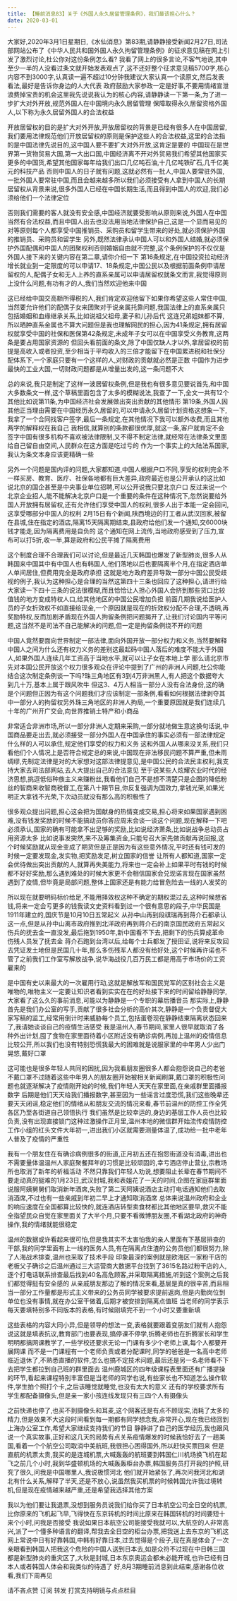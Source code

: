 ```yaml
---
title: 【睡前消息83】关于《外国人永久居留管理条例》，我们最该担心什么？
date: 2020-03-01
---
```


大家好,2020年3月1日星期日,《水仙消息》第83期,请静静接受新闻2月27日,司法部网站公布了《中华人民共和国外国人永久拘留管理条例》的征求意见稿在网上引发了激烈讨论,杜公你对这份条例怎么看?
我看了网上的很多言论,不客气地说,其中至少一半的人没看过条文就开始发表观点了,这不还好整个征求意见稿5700字,核心内容不到3000字,认真读一遍不超过10分钟我建议大家认真一个读原文,然后发表看法,最好是告诉你身边的人大代表
政府鼓励大家参政一定是好事,不要用情绪宣泄浪费掉宝贵的机会这里我先说说我认为的核心内容,请静静读一下第一条,为了进一步扩大对外开放,规范外国人在中国境内永久居留管理
保障取得永久居留资格外国人,以下称为永久居留外国人的合法权益

开放居留权的目的是扩大对外开放,开放居留权的背景是已经有很多人在中国居留,我们要用法律规范他们开放居留权的原则是保护这些人的合法权益,这里的合法指的是中国法律先说目的,这中国人要不要扩大对外开放,这肯定是要的
中国现在是世界第一货物贸易大国,第一大出口国,中国经济离不开对外贸易我们希望其他国家买更多的中国货,希望其他国家每年给我们出口几亿吨石油,十几亿吨铁矿石,几千亿美元的科技产品
否则中国人的日子就有问题,这就必然有一批人,中国人要常驻外国,一批外国人要常驻中国,而且会越来越多所以我们必须接受有人拿到中国人的长期居留权从背景来说,很多外国人已经在中国长期生活,而且得到中国人的欢迎,我们必须给他们一个法律定位

否则我们需要的客人就没有安全感,中国经济就要受影响从原则来说,外国人在中国当然有合法权益,而且中国人出去也没法用当地法律保护自己,这是一个显而易见的对等原则每个人都享受中国推销员、采购员和留学生带来的好处,就必须保护外国的推销员、采购员和留学生
另外,既然法律承认中国人可以和外国人结婚,就必须保护外国配偶和中国人的团聚权利否则婚姻自由就不完整,这个条例保护的不仅仅是外国人接下来的关键内容在第二章,请你介绍一下
第16条规定,在中国投资拉动经济增长就业到一定限度的可以申请17、18条规定,中国公民以及根据前面条例申请居留权的人,配偶子女和无人上养的直系亲属可以申请居留权就条文而言,我觉得原则上没什么问题,有功有才的人,我们当然欢迎他来中国

这已经给中国交高额所得税的人,我们肯定欢迎他留下如果你希望这些人常住中国,当然要允许他们的配偶子女来团聚对于说亲属托靠问题,我国法律上的直系亲属只包括婚姻和血缘继承关系,比如说祖父祖母,妻子和儿孙后代
这连兄弟姐妹都不算,所以晒肿直系金属也不算大问题但是我也理解网民的担心,因为41条规定,拥有居留权就享受中国的社保和医保第42条规定,未成年子女可以在中国享受义务教育,这两条是要占用国家资源的
但回头看前面的条文,除了中国仅缺人才以外,拿居留权的前提是高收入或者投资,至少相当于平均收入的三倍才能留下在中国累进税和社保分配体系下,一个家庭只要有一个这样的人,对财政的贡献就必然是正数
中国作为进步最快的工业大国,一切财政问题都是从增量出发的,这一条问题不大

总的来说,我只是制定了这样一波居留权条例,但是我也有很多意见要说首先,和中国大多数条文一样,这个草稿里面包含了太多的模糊说法,我查了一下,全文一共有12个其他比如说第11条,为中国经济社会发展做出突出贡献的其他情形
第19条,外国人因其他正当理由需要在中国经历永久居留的,可以申请永久居留计划资格这想象一下,我拿了一个合同找客户签字,最后一条规定,在其他情况下我可以额外收费,而且其他两字的解释权在我自己
我相信,就算别的条款都很优厚,就这一条,客户就肯定不会签字中国有很多机构不喜欢被法律限制,又不得不制定法律,就经常在法律条文里面给自己留自由空间,人民群众在这方面是吃过亏的
作为一个事实上的大陆法系国家,我认为条文本身应该更精确一些

另外一个问题是国内评的问题,大家都知道,中国人根据户口不同,享受的权利完全不一样买房、教育、医疗、社保各地都有巨大差异,政府最近也是公开承认的这比如说北京的国企甚至是中央事业单位招聘,可以公开说我只要北京户口
反过来说一个北京企业招人,能不能解决北京户口是一个重要的条件在这种情况下,忽然说要给外国人开放拥有居留权,还有允许他们享受中国人的权利,很多人出于本能一定会回问,这享受哪部分中国人的权利
2月15日有个新闻,陕西境边的打工者从武汉回家,被留在县城,住在指定的酒店,隔离15天隔离期结束,县政府给他们发一个通知,交6000块钱才能走,因为隔离费用是自负的
这个通知在网上流传,当地政府感受到了压力,宣布可以打5折,收一半,算是政府和公民平摊了隔离费用

这个制度合理不合理我们可以讨论,但是最近几天韩国也爆发了新型肺炎,很多人从韩国来中国其中有中国人也有韩国人,他们落地以后也要隔离半个月,在指定酒店单人单间居住,但费用完全是政府承担
这就是地方政府差异导致一部分中国公民受歧视的例子,我认为这种担心是合理的当然这第四十三条也回应了这种担心,请进行给大家读一下四十三条的说法很模糊,而且恰恰让人担心外国人会挤到那些货口比较值钱的地方变成特权人口,给其他地区的中国公民增加负担
前面几期我说给医护人员的子女折效权不如直接给现金,一个原因就是现在的折效权分配不合理,不透明,再奖励特权,反而加剧矛盾现在外国人拘留条例把问题揭开了,让我们讨论国内平等问题,这当然不是司法不自己能解决的问题,但一定是拘留条例绕不开的问题

中国人竟然要面向世界制定一部法律,面向外国开放一部分权力和义务,当然要解释中国人之间为什么还有权力义务的差别这最起码中国人落后的难度不能大于外国人,如果外国人连续几年工资高于当地水平,就可以让子女在本地上学
那么请北京市先对本国公民开放这个权力很多观众在评论中提到了广州的非洲人问题,杜公你能结合这次制定条例谈一下吗?珠三角地区有3到4万非洲黑人,有人把这个数据夸大到几十万,基本上属于跟风吹牛
但这3、4万人相当一部分人没有合法身份,这的确是个问题但正因为有这个问题我们才应该制定一部条例,看看如何根据法律剥夺其中一部分人的拘留权另外珠三角地区的非洲人拘局,一个重要原因就是我们连续几十年的广州开广交会,向世界推销土特产和小商品

非常适合非洲市场,所以一部分非洲人定期来采购,一部分就地做生意这换句话说,中国商品要走出去,就必须接受一部分外国人在中国承住的事实必须有一部法律规定什么样的人可以承住,规定他们享受的权力和义务
这和外国人从哪来没关系,我们只看他们个人情况上是否符合规定总的来说,中国现在非法移民问题不算严重,但未雨绸缪,先制定法律是对的大家想对这部法律提意见,是中国公民的合法民主权利,我支持大家去司法部网站,去人大提出自己的合法意见
至于说某些人炫耀农业时代的经济思想,挑逗低俗种族主义来赚粉丝,我看他们自己不是想不清楚只是企图的降低粉丝的智商来收智商税督工,在第八十期节目,你反复强调为国效力,拿钱光荣,如果光明正大拿钱不光荣,下次动员就没有那么高的积极性了

很多观众提出问题,担心这会把为国献身的热情变成交易,担心将来如果国家遇到困难,没有钱发奖励的时候不能搞动员你答应周末会谈一谈这个问题,现在解释一下吧必须承认,国家的确有可能拿不出足够的奖励,比如说经济萧条,比如说战争总动员占用资源太多
比如说事发突然,来不及筹集资金,只能号召大家先做贡献再说回报,这个时候奖励就从现金变成了期货但是正是因为有这些意外情况,平时还有钱可发的时候一定要发现金,发实物,把奖励发足,树立国家的信誉
让所有人都知道,国家一定会优待做出突出贡献的人,就算再失美能力,将来也一定会补上如果平时有钱的时候都不好好奖励,那么遇到难处的时候大家更不会相信国家会兑现诺言现在国家虽然遇到了疫情,但毕竟是局部问题,整体上国家还是有能力给冒危险去一线的人发奖的

所以现在就要明码标价给足,不能用择效权这种不确定的期权混过去,这种时候想省钱,将来一定会亏更多的钱我读文史资料看到过一个很有意思的段子,中华民国是1911年建立的,国庆节是10月10日五常起义
从孙中山再到段祺瑞再到蒋介石都承认这一点,但是从孙中山离市政府推到北洋政府再到蒋介石的南京国民政府五常起义伤兵的抚去金一直没发,最后拖到1950年,新中国看不下去,把剩下的伤兵算成革命伤残人员发了抚去金
蒋介石跑到台湾以后,给每个士兵都发了授田证,说将来反攻回去凭证发土地但是民国几十年,那么多伤残军人都没有给好处,这个时候再许诺也不管了之前我们工作室写解放战争,说华海战役几百万民工都是用高于市场价的工资雇来的

是中国有史以来最大的一次雇用行动,这就是解放军和国民党军的区别社会主义是唯物的,唯物主义一定要让知识者看到实实在在的好处接下来的时间留给静静同学,大家看了这么久的事前消息,可能以为静静是一个专职的幕后播音员
那实际上,静静首先是我们办公室的写手,贡献了很多社会分析的高价其次,静静是一个负责督促大家写稿的监工,经常用倒计时来威胁每个员工,包括蛋卷现在静静结束隔离状态回来了,我请她谈谈自己的疫情生活感受
我是温州人,春节期间,家里人很早就取消了各种外出计划,囤了食物在家里面待着小区附近没有确诊病例,再加上温州的疫情信息比较公开,所以我们也没有特别恐慌我最大的困难就是说服家里的中年男人少出门晃悠,戴好口罩

这可能也是很多年轻人共同的困扰,因为我看朋友圈很多人都会抱怨说自己的老爸不戴口罩不过随着这些中年男人的朋友圈开始被相关新闻刷屏,戴口罩的积极性问题也就逐渐解决了疫情刚开始的时候,我们年轻人天天在家里面,在亲戚群里面播报数字
后期是他们天天给我们播报数字,甚至因为一些谣言过度恐慌,我们这些晚辈还要天天闭谣,稳定他们的情绪从和朋友交流的情况来看,春节前温州的防控工作全凭各区乃至各街道自己领悟执行
我们虽然是比较幸运的,身边的基层工作人员也比较负责,没有出现直接锁门这种过激操作正月里,温州本地的微信群开始流传疫情防控工作小组的红头文件大年初一,进出我们小区就需要测量体温了,成功给一批中老年人普及了疫情的严重性

我有一个朋友住在有确诊病例很多的街道,正月初五还在抱怨街道没有消毒,进出也不需要量体温温州人家庭聚餐拜年的习惯是比较顽固的,幸亏酒店停止营业,宗教场所也取消了新年的祈福活动
不然只靠我们年轻人劝说,想要阻止长辈在春节期间不要走动真的挺难的1月23日,武汉封城,我和表姐花了一天的时间,企图在家庭群里面说服阿姨舅舅们取消新年酒席,失败了第二天阿姨说酒店主动打电话通知他们去取消酒席,不过也有一些亲戚到年初二早上才通知取消酒席
总体来说温州政府和企业的响应速度在全国都算比较快的,就连酒店转型卖食材都比其他地区要早,救灾不能全指望民众自觉在家里面关了大半个月,只要不看微博朋友圈,不看湖北政府的神奇操作,我的情绪就能很稳定

温州的数据或许看起来很可怕,但是我其实不太害怕我的亲人里面有下基层排查的干部,我的同学里面有上一线的医务人员,有在隔离点住渣的公务员他们都很努力,除了人海战术排查,温州也采取了技术手段
印象最深的案例就是欧海区一家粉干店的老板父子确诊之后温州通过三大运营商大数据平台找到了3615名路过粉干店的人,逐个打电话联系排查最后找到40名高危顾客,并采取隔离措施,听到这个案例之后我们都觉得挺有安全感的
从亲戚朋友那边了解的情况来看,基层是真的很辛苦,而且相当一部分工作量都是形式主义带来的公务员同学被要求提前返岗,但是内勤岗位到单位也没有事情,就在办公室干做着,后期才被安排到隔离点值班
当老师的同学表示每天要填特别多不同版本的表格,有时候刚填完不到一个小时又要重新填

这些表格的内容大同小异,但是领导的想法一变,表格就要跟着变朋友们就有人抱怨说这就是填表抗议,教育部门也要表现,搞停课不停学,折腾老师也在折腾家长和学生明明都搞网课教学了,一些学校还要求无论一门课有多少个老师上课,每个人都要开展网课
而不是一门课程有一个老师负责或者分配课时,同学的爸爸是一名高中老师临近退休了,不熟悉直播的软件,怎么也搞不定技术问题,最后还是另一名老师看不下去把学生都拉到自己班的群里面去
温州鹿城区的四年级课程表里面还有广播提操的环节,看起来课程特别丰富但是当老师的同学也说,有些家长也不知道怎么操作软件,学生拍个照打个卡,之后该睡觉就睡觉,也没有太大的意义
还有的学校要求所有学生都配备摄像头,但是亲一家小孩连线发现只有三四个人有摄像头

之前快递也停了,也买不到摄像头和耳麦,这个网客还是有点不顾现实,消耗了太多的精力,但是效果不大这段时间看到每一期都有同学想念我,非常开心,现在我已经回到上海办公室工作,希望大家继续支持我们的节目
静静讲了自己的医学经历,我也跟风说一个真实故事,正好和这几天的局势有点关系疫情爆发的时候我恰好去了一趟美国,看着一个个航空公司取消中美航班,我很担心困得国外,所以赶快买票回来
但是直航的机票太贵,我买的是连城机票,大喊轰轰的航班要到韩国仁川机场换飞机在起飞之前几个小时,我到华盛顿机场的大喊轰轰柜台办票,韩国服务员打开我的护照,研究了很久,问我是中国哪里人,我说极惯河北
他们就开始紧张了,再次问我河北和湖北有什么关系,解释了半天,还是不放心,说虽然我买机票的时候韩国允许我过境转机,但是现在疫情越来越严重,还是希望我选择其他方案

我以为他们要让我退票,没想到服务员说我们给你买了日本航空公司全日空的机票,比你原来的飞机起飞早,飞得快在东京转机的时间比原来在韩国转机的时间要短十来个小时,问我是否接受
我说如果日本航空公司能接受我就可以,大航空的人非常高兴,派了一个懂多种语言的翻译,帮我去全日空的柜台办票,把我送上去东京的飞机这网上常说中日有好靠韩国,中韩有好靠日本,过去觉得是个段子,现在真是体会了一次
亲眼看到韩国人把我这个危险的中国人送到日本去,如是众符不过现在中日韩三国都是新型肺炎的重灾区了,大秋是封城,日本东京奥运会都未必能开城,也许已经有日本人或者韩国人体会和我类似的待遇了
好,8月3期睡前消息到此结束,感谢各位收看,我们下周再见

请不吝点赞 订阅 转发 打赏支持明镜与点点栏目